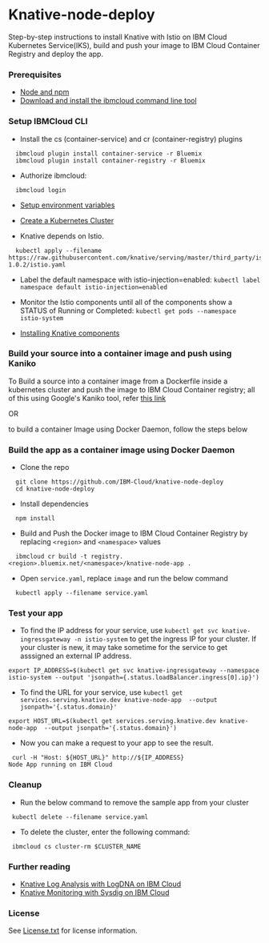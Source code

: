 # Knative-node-deploy

Step-by-step instructions to install Knative with Istio on IBM Cloud Kubernetes Service(IKS), build and push your image to IBM Cloud Container Registry and deploy the app.


### Prerequisites

- [Node and npm](https://www.npmjs.com/get-npm)
- [Download and install the ibmcloud command line tool](https://console.bluemix.net/docs/cli/index.html#overview)

### Setup IBMCloud CLI

- Install the cs (container-service) and cr (container-registry) plugins

```
  ibmcloud plugin install container-service -r Bluemix
  ibmcloud plugin install container-registry -r Bluemix
```
- Authorize ibmcloud:

```
  ibmcloud login
```
- [Setup environment variables](https://github.com/knative/docs/blob/master/install/Knative-with-IKS.md#setting-environment-variables)
- [Create a Kubernetes Cluster](https://github.com/knative/docs/blob/master/install/Knative-with-IKS.md#creating-a-kubernetes-cluster)

- Knative depends on Istio.

```
  kubectl apply --filename https://raw.githubusercontent.com/knative/serving/master/third_party/istio-1.0.2/istio.yaml
```

- Label the default namespace with istio-injection=enabled:
 `kubectl label namespace default istio-injection=enabled`
- Monitor the Istio components until all of the components show a STATUS of Running or Completed:
`kubectl get pods --namespace istio-system`

- [Installing Knative components](https://github.com/knative/docs/blob/master/install/Knative-with-IKS.md#installing-knative-components)


### Build your source into a container image and push using Kaniko
To Build a source into a container image from a Dockerfile inside a kubernetes cluster and push the image to IBM Cloud Container registry; all of this using Google's Kaniko tool, refer [this link](https://github.com/ibm-cloud/knative-node-deploy/blob/master/kaniko/README.md)

OR

to build a container Image using Docker Daemon, follow the steps below

### Build the app as a container image using Docker Daemon

- Clone the repo
```
  git clone https://github.com/IBM-Cloud/knative-node-deploy
  cd knative-node-deploy
```
- Install dependencies
```
  npm install
```
- Build and Push the Docker image to IBM Cloud Container Registry by replacing `<region>` and `<namespace>` values

```
  ibmcloud cr build -t registry.<region>.bluemix.net/<namespace>/knative-node-app .
```
- Open `service.yaml`, replace `image` and run the below command
```
  kubectl apply --filename service.yaml
```

### Test your app

- To find the IP address for your service, use `kubectl get svc knative-ingressgateway -n istio-system` to get the ingress IP for your cluster. If your cluster is new, it may take sometime for the service to get asssigned an external IP address.

```
export IP_ADDRESS=$(kubectl get svc knative-ingressgateway --namespace istio-system --output 'jsonpath={.status.loadBalancer.ingress[0].ip}')
```

- To find the URL for your service, use `kubectl get services.serving.knative.dev knative-node-app  --output jsonpath='{.status.domain}'`
```
export HOST_URL=$(kubectl get services.serving.knative.dev knative-node-app  --output jsonpath='{.status.domain}')
```

- Now you can make a request to your app to see the result.
```
 curl -H "Host: ${HOST_URL}" http://${IP_ADDRESS}
Node App running on IBM Cloud
```

### Cleanup

- Run the below command to remove the sample app from your cluster

```
 kubectl delete --filename service.yaml
```

- To delete the cluster, enter the following command:
```
 ibmcloud cs cluster-rm $CLUSTER_NAME
```
### Further reading
- [Knative Log Analysis with LogDNA on IBM Cloud](https://www.ibm.com/blogs/bluemix/2019/01/knative-log-analysis-with-logdna-on-ibm-cloud/)
- [Knative Monitoring with Sysdig on IBM Cloud](https://www.ibm.com/blogs/bluemix/2019/01/knative-monitoring-with-sysdig-on-ibm-cloud/)

### License

See [License.txt](https://github.com/IBM-Cloud/knative-node-deploy/blob/master/License.txt) for license information.
